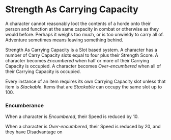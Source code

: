 # Strength As Carrying Capacity
A character cannot reasonably loot the contents of a horde onto their person and function at the same capacity in combat or otherwise as they would before. Perhaps it weighs too much, or is too unwieldy to carry all of. Adventure sometimes means leaving something behind.

Strength As Carrying Capacity is a Slot based system. A character has a number of Carry Capacity slots equal to four plus their Strength Score. A character becomes *Encumbered* when half or more of their Carrying Capacity is occupied. A character becomes *Over-encumbered* when all of their Carrying Capacity is occupied.

Every instance of an item requires its own Carrying Capacity slot unless that item is *Stackable*. Items that are *Stackable* can occupy the same slot up to 100.

### Encumberance

When a character is *Encumbered*, their Speed is reduced by 10.

When a character is *Over-encumbered*, their Speed is reduced by 20, and they have Disadvantage on

